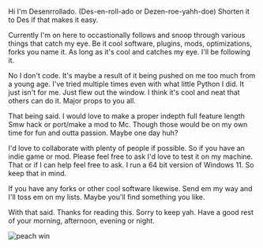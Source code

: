Hi I'm Desenrrollado. (Des-en-roll-ado or Dezen-roe-yahh-doe) Shorten it to Des if that makes it easy. 

Currently I'm on here to occastionally follows and snoop through various things that catch my eye. Be it cool software, plugins, mods, optimizations, forks you name it. As long as it's cool and catches my eye. I'll be following it.

No I don't code. It's maybe a result of it being pushed on me too much from a young age. I've tried multiple times even with what little Python I did. It just isn't for me. Just flew out the window. I think it's cool and neat that others can do it. Major props to you all. 

That being said. I would love to make a proper indepth full feature length Smw hack or port/make a mod to Mc. Though those would be on my own time for fun and outta passion. Maybe one day huh?

I'd love to collaborate with plenty of people if possible. So if you have an indie game or mod. Please feel free to ask I'd love to test it on my machine. That or if I can help feel free to ask. I run a 64 bit version of Windows 11. So keep that in mind. 

If you have any forks or other cool software likewise. Send em my way and I'll toss em on my lists. Maybe you'll find something you like. 

With that said. Thanks for reading this. Sorry to keep yah. Have a good rest of your morning, afternoon, evening or night. 

![peach win](https://github.com/user-attachments/assets/5f831aab-486f-4519-a219-0a07dc46b5ee)
